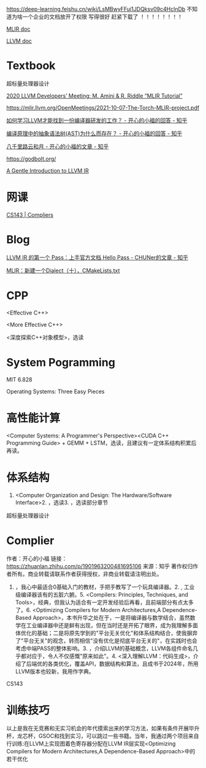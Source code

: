 https://deep-learning.feishu.cn/wiki/LsMBwyFFui1JDQksv09c4HclnDb 不知道为啥一个企业的文档放开了权限 写得很好 赶紧下载了 ！！！！！！！！


[MLIR doc](https://mlir.llvm.org/docs/)

[LLVM doc](https://llvm.org/docs/)

# Textbook

超标量处理器设计

[2020 LLVM Developers’ Meeting: M. Amini & R. Riddle “MLIR Tutorial”](https://www.youtube.com/watch?v=Y4SvqTtOIDk)

https://mlir.llvm.org/OpenMeetings/2021-10-07-The-Torch-MLIR-project.pdf

[如何学习LLVM才能找到一份编译器研发的工作？ - 开心的小福的回答 - 知乎](https://www.zhihu.com/question/471200593/answer/2880145488)

[编译原理中的抽象语法树(AST)为什么而存在？ - 开心的小福的回答 - 知乎](https://www.zhihu.com/question/363445606/answer/2868757254)

[八千里路云和月 - 开心的小福的文章 - 知乎](https://zhuanlan.zhihu.com/p/1901963200481695106)

https://godbolt.org/

[A Gentle Introduction to LLVM IR](https://mcyoung.xyz/2023/08/01/llvm-ir/)


# 网课

[CS143 | Compliers](https://web.stanford.edu/class/cs143/)

# Blog

[LLVM IR 的第一个 Pass：上手官方文档 Hello Pass - CHUNer的文章 - 知乎](https://zhuanlan.zhihu.com/p/392381317)


[MLIR：新建一个Dialect（十），CMakeLists.txt](https://mp.weixin.qq.com/s/qnG3brRnjFsMWZFegNwtvQ)


# CPP

<Effective C++>

<More Effective C++>

<深度探索C++对象模型>，选读

# System Pogramming

<Operating System Concepts>

MIT 6.828

Operating Systems: Three Easy Pieces

# 高性能计算

<Computer Systems: A Programmer's Perspective><CUDA C++ Programming Guide> + GEMM + LSTM，选读，且建议有一定体系结构积累后再读。<A Primer on Memory Consistency and Cache Coherence>

# 体系结构

1. <Computer Organization and Design: The Hardware/Software Interface>2. <General Purpose Graphics Processor Architectures>，选读3. <Computer Architecture: A Quantitative Approach>，选读部分章节

超标量处理器设计

# Complier


作者：开心的小福
链接：https://zhuanlan.zhihu.com/p/1901963200481695106
来源：知乎
著作权归作者所有。商业转载请联系作者获得授权，非商业转载请注明出处。

1. <Compiler Construction: Principles and Practice>，我心中最适合0基础入门的教材，手把手教写了一个玩具编译器。2. <Engineering A Compiler>, 工业级编译器该有的五脏六腑。5. <Compilers: Principles, Techniques, and Tools>，经典，但我认为适合有一定开发经验后再看，且前端部分有点太多了。6. <Optimizing Compilers for Modern Architectures,A Dependence-Based Approach>，本书升华之处在于，一是将编译器与数学结合，虽然数学在工业编译器中还是鲜有出现，但在当时还是开拓了眼界，成为我理解多面体优化的基础；二是将原先学到的"平台无关优化"和体系结构结合，使我摒弃了"平台无关"的观念，转而相信"没有优化是彻底平台无关的"，在实践时也会考虑中端PASS的整体影响。3. <Getting Started with LLVM Core Libraries>，介绍LLVM的基础概念，LLVM各组件命名几乎都对应于<Engineering a Compiler>，令人不仅感慨"原来如此"。4. <深入理解LLVM：代码生成>，介绍了后端优的各类优化，覆盖API，数据结构和算法，且成书于2024年，所用LLVM版本也较新，我用作字典。

CS143

# 训练技巧

以上是我在无竞赛和无实习机会的年代摸索出来的学习方法，如果有条件开展毕升杯，龙芯杯，GSOC和找到实习，可以跳过一些书籍。当年，我通过两个项目来自行训练:在LLVM上实现图着色寄存器分配在LLVM IR层实现<Optimizing Compilers for Modern Architectures,A Dependence-Based Approach>中的若干优化




